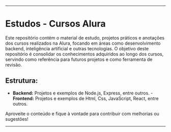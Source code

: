 

---

# Estudos - Cursos Alura

Este repositório contém o material de estudo, projetos práticos e anotações dos cursos realizados na Alura, focando em áreas como desenvolvimento backend, inteligência artificial e outras tecnologias. O objetivo deste repositório é consolidar os conhecimentos adquiridos ao longo dos cursos, servindo como referência para futuros projetos e como ferramenta de revisão.

## Estrutura:
- **Backend:** Projetos e exemplos de Node.js, Express, entre outros.
-**Frontend:** Projetos e exemplos de Html, Css, JavaScript, React, entre outros.

Aproveite o conteúdo e fique à vontade para contribuir com melhorias ou sugestões!

---

